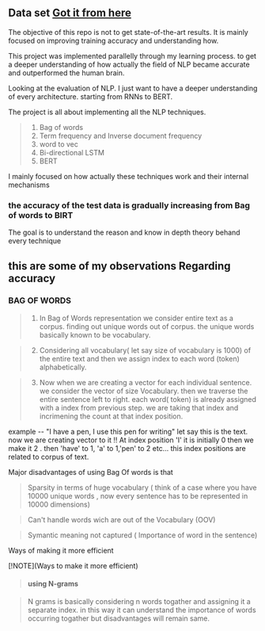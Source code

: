## Data set [Got it from here](https://www.kaggle.com/datasets/purusinghvi/email-spam-classification-dataset) 

The objective of this repo is not to get state-of-the-art results. It is mainly focused on improving training accuracy and understanding how.

This project was implemented parallelly through my learning process. to get a deeper understanding of how actually the field of NLP became accurate and outperformed the human brain.

Looking at the evaluation of NLP. I just want to have a deeper understanding of every architecture. starting from RNNs to BERT.


The project is all about implementing all the NLP techniques.
> 1. Bag of words
> 2. Term frequency and Inverse document frequency
> 3. word to vec
> 4. Bi-directional LSTM
> 5. BERT

I mainly focused on how actually these techniques work and their internal mechanisms

### the accuracy of the test data is gradually increasing from Bag of words to BIRT

The goal is to understand the reason and know in depth theory behand every technique

## this are some of my observations Regarding accuracy

### BAG OF WORDS

> 1. In Bag of Words representation we consider entire text as a corpus. finding out unique words out of corpus. the unique words basically known to be vocabulary.

> 2. Considering all vocabulary( let say size of vocabulary is 1000) of the entire text and then we assign index to each word (token) alphabetically.

> 3. Now when we are creating a vector for each individual sentence. we consider the vector of size Vocabulary. then we traverse the entire sentence left to right. each word( token) is already assigned with a index from previous step. we are taking that index and incrimening the count at that index position.

 example -- "I have a pen, I use this pen for writing" let say this is the text. now we are creating vector to it !!
 At index position 'I' it is initially 0 then we make it 2 . then 'have' to 1, 'a' to 1,'pen' to 2 etc... this index positions are related to corpus of text.

 Major disadvantages of using Bag Of words is that 
 > Sparsity in terms of huge vocabulary ( think of a case where you have 10000 unique words , now every sentence has to be represented in 10000 dimensions)

 > Can't handle words wich are out of the Vocabulary (OOV)

 > Symantic meaning not captured ( Importance of word in the sentence)

Ways of making it more efficient 

[!NOTE](Ways to make it more efficient)
> #### using N-grams

> N grams is basically considering n words togather and assigning it a separate index. in this way it can understand the importance of words occurring togather but disadvantages will remain same.

